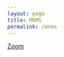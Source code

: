 ```yaml
---
layout: page
title: MNMS
permalink: /mnms
---
```

[Zoom](https://umontreal.zoom.us/j/87134224708?pwd=MzFwQUNOekM5RitVb2ZsVk5tb29xZz09)
